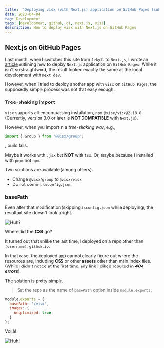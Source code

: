 ```yaml
---
title:  "Deploying visx (with Next.js) application on GitHub Pages (sub-path)"
date: 2023-04-04
tag: Development
tags: [development, github, ci, next.js, visx]
description: How to deploy visx with Next.js on GitHub Pages
---
```



## Next.js on GitHub Pages

Last month, when I switched this site from `Jekyll` to `Next.js`, I wrote an [article](nextjs-git) outlining how to deploy `Next.js` application on `GitHub Pages`. While it isn't so straightword, the result looked exactly the same as the local development with `next dev`.

However, when I tried to deploy another app with `visx` on `GitHub Pages`, the supposedly simple process was not that easy enough.


### Tree-shaking import

`visx` supports all-encompassing installation, `npm @visx/visx@2.18.0` (Currently, version 3.0 or later is **NOT COMPATIBLE** with `Next.js`). 

However, when you import in a *tree-shaking way*, e.g., 

```js pack.tsx
import { Group } from '@visx/group';
```

, build fails. 

Maybe it works with `.jsx` but **NOT** with `tsx`. Or, maybe because I installed with `pnpm` not `npm`.

Two solutions are available (among others).

* Change `@visx/group` to `@visx/visx` 
* Do not commit `tsconfig.json`


### basePath

Even after that modification (skipping `tsconfig.json` while deploying), the resultant site doesn't look alright. 

![Huh?](/images/basepath_not_set.png)

Where did the **CSS** go?

It turned out that unlike the last time, I deployed on a repo other than `[username].github.io`.

In that case, the deployed app cannot clearly figure out where the resources are, including **CSS** or other **assets** other than main index files. (While I didn't notice at the first time, any link I cliked resulted in ***404 errors***).

The solution is pretty simple.

> Set the repo as the name of `basePath` option inside `module.exports`.

```js
module.exports = {
  basePath: '/visx',
  images: {
    unoptimized: true,
  }
};
```

Voilà!

![Huh!](/images/basepath_set.png)